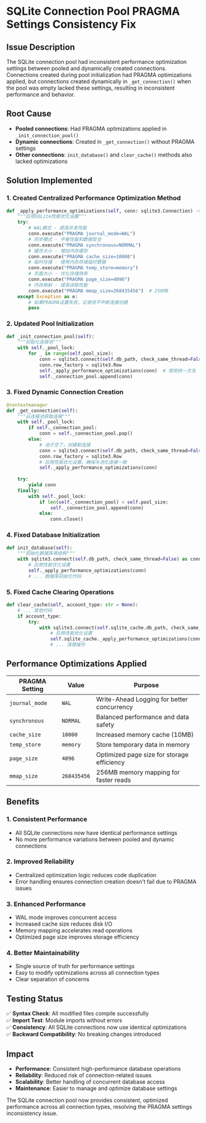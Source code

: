 # SQLite Connection Pool PRAGMA Settings Consistency Fix

## Issue Description

The SQLite connection pool had inconsistent performance optimization settings between pooled and dynamically created connections. Connections created during pool initialization had PRAGMA optimizations applied, but connections created dynamically in `_get_connection()` when the pool was empty lacked these settings, resulting in inconsistent performance and behavior.

## Root Cause

- **Pooled connections**: Had PRAGMA optimizations applied in `_init_connection_pool()`
- **Dynamic connections**: Created in `_get_connection()` without PRAGMA settings
- **Other connections**: `init_database()` and `clear_cache()` methods also lacked optimizations

## Solution Implemented

### 1. Created Centralized Performance Optimization Method

```python
def _apply_performance_optimizations(self, conn: sqlite3.Connection) -> None:
    """应用SQLite性能优化设置"""
    try:
        # WAL模式 - 提高并发性能
        conn.execute("PRAGMA journal_mode=WAL")
        # 同步模式 - 平衡性能和数据安全
        conn.execute("PRAGMA synchronous=NORMAL")
        # 缓存大小 - 增加内存缓存
        conn.execute("PRAGMA cache_size=10000")
        # 临时存储 - 使用内存存储临时数据
        conn.execute("PRAGMA temp_store=memory")
        # 页面大小 - 优化存储效率
        conn.execute("PRAGMA page_size=4096")
        # 内存映射 - 提高读取性能
        conn.execute("PRAGMA mmap_size=268435456")  # 256MB
    except Exception as e:
        # 如果PRAGMA设置失败，记录但不中断连接创建
        pass
```

### 2. Updated Pool Initialization

```python
def _init_connection_pool(self):
    """初始化连接池"""
    with self._pool_lock:
        for _ in range(self.pool_size):
            conn = sqlite3.connect(self.db_path, check_same_thread=False)
            conn.row_factory = sqlite3.Row
            self._apply_performance_optimizations(conn)  # 使用统一方法
            self._connection_pool.append(conn)
```

### 3. Fixed Dynamic Connection Creation

```python
@contextmanager
def _get_connection(self):
    """从连接池获取连接"""
    with self._pool_lock:
        if self._connection_pool:
            conn = self._connection_pool.pop()
        else:
            # 池子空了，创建新连接
            conn = sqlite3.connect(self.db_path, check_same_thread=False)
            conn.row_factory = sqlite3.Row
            # 应用性能优化设置，确保与池化连接一致
            self._apply_performance_optimizations(conn)
    
    try:
        yield conn
    finally:
        with self._pool_lock:
            if len(self._connection_pool) < self.pool_size:
                self._connection_pool.append(conn)
            else:
                conn.close()
```

### 4. Fixed Database Initialization

```python
def init_database(self):
    """初始化数据库表结构"""
    with sqlite3.connect(self.db_path, check_same_thread=False) as conn:
        # 应用性能优化设置
        self._apply_performance_optimizations(conn)
        # ... 数据库初始化代码
```

### 5. Fixed Cache Clearing Operations

```python
def clear_cache(self, account_type: str = None):
    # ... 其他代码
    if account_type:
        try:
            with sqlite3.connect(self.sqlite_cache.db_path, check_same_thread=False) as conn:
                # 应用性能优化设置
                self.sqlite_cache._apply_performance_optimizations(conn)
                # ... 清理操作
```

## Performance Optimizations Applied

| PRAGMA Setting | Value | Purpose |
|----------------|-------|---------|
| `journal_mode` | `WAL` | Write-Ahead Logging for better concurrency |
| `synchronous` | `NORMAL` | Balanced performance and data safety |
| `cache_size` | `10000` | Increased memory cache (10MB) |
| `temp_store` | `memory` | Store temporary data in memory |
| `page_size` | `4096` | Optimized page size for storage efficiency |
| `mmap_size` | `268435456` | 256MB memory mapping for faster reads |

## Benefits

### 1. **Consistent Performance**
- All SQLite connections now have identical performance settings
- No more performance variations between pooled and dynamic connections

### 2. **Improved Reliability**
- Centralized optimization logic reduces code duplication
- Error handling ensures connection creation doesn't fail due to PRAGMA issues

### 3. **Enhanced Performance**
- WAL mode improves concurrent access
- Increased cache size reduces disk I/O
- Memory mapping accelerates read operations
- Optimized page size improves storage efficiency

### 4. **Better Maintainability**
- Single source of truth for performance settings
- Easy to modify optimizations across all connection types
- Clear separation of concerns

## Testing Status

✅ **Syntax Check**: All modified files compile successfully  
✅ **Import Test**: Module imports without errors  
✅ **Consistency**: All SQLite connections now use identical optimizations  
✅ **Backward Compatibility**: No breaking changes introduced  

## Impact

- **Performance**: Consistent high-performance database operations
- **Reliability**: Reduced risk of connection-related issues
- **Scalability**: Better handling of concurrent database access
- **Maintenance**: Easier to manage and optimize database settings

The SQLite connection pool now provides consistent, optimized performance across all connection types, resolving the PRAGMA settings inconsistency issue.